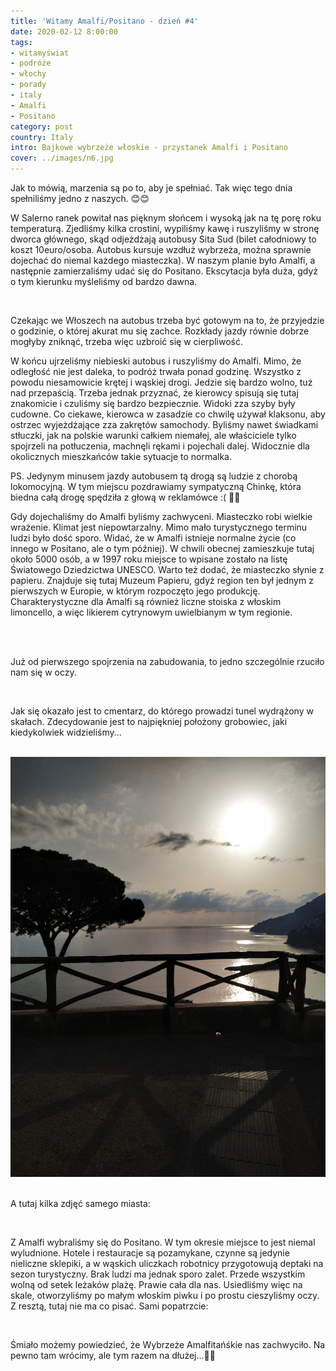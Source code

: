 ```yaml
---
title: 'Witamy Amalfi/Positano - dzień #4'
date: 2020-02-12 8:00:00
tags:
- witamyświat
- podróże 
- włochy
- porady
- italy
- Amalfi
- Positano
category: post
country: Italy
intro: Bajkowe wybrzeże włoskie - przystanek Amalfi i Positano
cover: ../images/n6.jpg
---
```

<p>
  Jak to mówią, marzenia są po to, aby je spełniać. Tak więc tego dnia spełniliśmy jedno z naszych. 😊😊

  W Salerno ranek powitał nas pięknym słońcem i wysoką jak na tę porę roku temperaturą. Zjedliśmy kilka crostini, wypiliśmy kawę i ruszyliśmy w stronę dworca głównego, skąd odjeżdżają autobusy Sita Sud (bilet całodniowy to koszt 10euro/osoba. Autobus kursuje wzdłuż wybrzeża, można sprawnie dojechać do niemal każdego miasteczka). W naszym planie było Amalfi, a następnie zamierzaliśmy udać się do Positano. Ekscytacja była duża, gdyż o tym kierunku myśleliśmy od bardzo dawna.
</p>

<div class='flex narrow'>
  <img class='box imageOn' src='../static/posts-images/n61.jpg' alt=''/>
  <img class='box imageOn' src='../static/posts-images/n62.jpg' alt=''/>
</div>

<p>
  Czekając we Włoszech na autobus trzeba być gotowym na to, że przyjedzie o godzinie, o której akurat mu się zachce. Rozkłady jazdy równie dobrze mogłyby zniknąć, trzeba więc uzbroić się w cierpliwość.

  W końcu ujrzeliśmy niebieski autobus i ruszyliśmy do Amalfi. Mimo, że odległość nie jest daleka, to podróż trwała ponad godzinę. Wszystko z powodu niesamowicie krętej i wąskiej drogi. Jedzie się bardzo wolno, tuż nad przepaścią. Trzeba jednak przyznać, że kierowcy spisują się tutaj znakomicie i czuliśmy się bardzo bezpiecznie. Widoki zza szyby były cudowne. Co ciekawe, kierowca w zasadzie co chwilę używał klaksonu, aby ostrzec wyjeżdżające zza zakrętów samochody. Byliśmy nawet świadkami stłuczki, jak na polskie warunki całkiem niemałej, ale właściciele tylko spojrzeli na potłuczenia, machnęli rękami i pojechali dalej. Widocznie dla okolicznych mieszkańców takie sytuacje to normalka.

  PS. Jedynym minusem jazdy autobusem tą drogą są ludzie z chorobą lokomocyjną. W tym miejscu pozdrawiamy sympatyczną Chinkę, która biedna całą drogę spędziła z głową w reklamówce :( 🤮😷 

  Gdy dojechaliśmy do Amalfi byliśmy zachwyceni. Miasteczko robi wielkie wrażenie. Klimat jest niepowtarzalny. Mimo mało turystycznego terminu ludzi było dość sporo. Widać, że w Amalfi istnieje normalne życie (co innego w Positano, ale o tym później). W chwili obecnej zamieszkuje tutaj około 5000 osób, a w 1997 roku miejsce to wpisane zostało na listę Światowego Dziedzictwa UNESCO. Warto też dodać, że miasteczko słynie z papieru. Znajduje się tutaj Muzeum Papieru, gdyż region ten był jednym z pierwszych w Europie, w którym rozpoczęto jego produkcję. Charakterystyczne dla Amalfi są również liczne stoiska z włoskim limoncello, a więc likierem cytrynowym uwielbianym w tym regionie.
</p>

<div class='flex'>
  <img class='box image0' src='../static/posts-images/n63.jpg' alt=''/>
</div>

<div class='flex'>
<div class='image1'>
  <img src='../static/posts-images/n64.jpg' alt=''/>
  <p class='textLight'>Już od pierwszego spojrzenia na zabudowania, to jedno szczególnie rzuciło nam się w oczy.</p>
</div>
<div class='image1 long'>
  <img src='../static/posts-images/n65.jpg' alt=''/>
  <p class='textLight'>
  Jak się okazało jest to cmentarz, do którego prowadzi tunel wydrążony w skałach. Zdecydowanie jest to najpiękniej położony grobowiec, jaki kiedykolwiek widzieliśmy...</p>
</div>
</div>

<div class='flex narrow'>
  <img class='box imageOn' src='../static/posts-images/n66.jpg' alt=''/>
  <img class='box imageOn' src='../static/posts-images/n67.jpg' alt=''/>
  <img class='box imageOn' src='../static/posts-images/n68.jpg' alt=''/>
  <img class='box imageOn' src='../static/posts-images/n69.jpg' alt=''/>
</div>

<p>A tutaj kilka zdjęć samego miasta:</p>

<div class='flex narrow'>
  <img class='box imageOn' src='../static/posts-images/n691.jpg' alt=''/>
  <img class='box imageOn' src='../static/posts-images/n692.jpg' alt=''/>
  <img class='box imageOn' src='../static/posts-images/n693.jpg' alt=''/>
</div>

<p>
  Z Amalfi wybraliśmy się do Positano. W tym okresie miejsce to jest niemal wyludnione. Hotele i restauracje są pozamykane, czynne są jedynie nieliczne sklepiki, a w wąskich uliczkach robotnicy przygotowują deptaki na sezon turystyczny. Brak ludzi ma jednak sporo zalet. Przede wszystkim wolną od setek leżaków plażę. Prawie cała dla nas. Usiedliśmy więc na skale, otworzyliśmy po małym włoskim piwku i po prostu cieszyliśmy oczy. Z resztą, tutaj nie ma co pisać. Sami popatrzcie:
</p>

<div class='flex'>
  <img class='box imageOn' src='../static/posts-images/n694.jpg' alt=''/>
  <img class='box imageOn' src='../static/posts-images/n695.jpg' alt=''/>
  <img class='box imageOn' src='../static/posts-images/n696.jpg' alt=''/>
  <img class='box imageOn' src='../static/posts-images/n697.jpg' alt=''/>
  <img class='box imageOn' src='../static/posts-images/n698.jpg' alt=''/>
</div>

<p>Śmiało możemy powiedzieć, że Wybrzeże Amalfitańśkie nas zachwyciło. Na pewno tam wrócimy, ale tym razem na dłużej…💖💖</p>